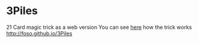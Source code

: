 # 3Piles
21 Card magic trick as a web version 
You can see [here](https://www.youtube.com/watch?v=KDpFThUXLcM) how the trick works
http://foso.github.io/3Piles
